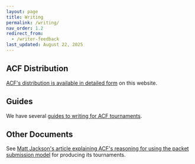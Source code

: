 ```yaml
---
layout: page
title: Writing
permalink: /writing/
nav_order: 1.2
redirect_from:
  - /writer-feedback
last_updated: August 22, 2025
---
```


## ACF Distribution

[ACF's distribution is available in detailed form](distribution) on this website.

## Guides

We have several [guides to writing for ACF tournaments](guides).

## Other Documents

See [Matt Jackson's article explaining ACF's reasoning for using the packet submission model](why-packet-sub) for producing its tournaments.
